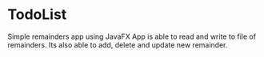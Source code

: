 # TodoList
Simple remainders app using JavaFX
App is able to read and write to file of remainders. Its also able to add, delete and update new remainder.
